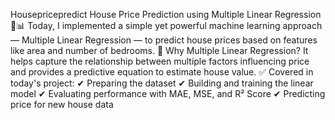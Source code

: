 Housepricepredict
 House Price Prediction using Multiple Linear Regression 🏡📊
Today, I implemented a simple yet powerful machine learning approach — Multiple Linear Regression — to predict house prices based on features like area and number of bedrooms.
🔢 Why Multiple Linear Regression?
 It helps capture the relationship between multiple factors influencing price and provides a predictive equation to estimate house value.
✅ Covered in today's project:
 ✔ Preparing the dataset
 ✔ Building and training the linear model
 ✔ Evaluating performance with MAE, MSE, and R² Score
 ✔ Predicting price for new house data



